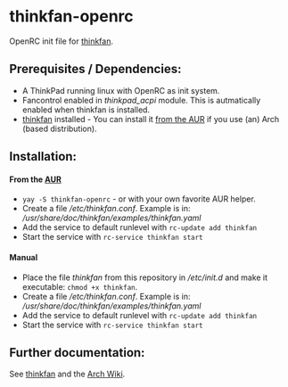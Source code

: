 # thinkfan-openrc
OpenRC init file for [thinkfan](https://github.com/vmatare/thinkfan).

## Prerequisites / Dependencies:
- A ThinkPad running linux with OpenRC as init system.
- Fancontrol enabled in *thinkpad_acpi* module. This is autmatically enabled when thinkfan is installed.
- [thinkfan](https://github.com/vmatare/thinkfan) installed - You can install it [from the AUR](https://aur.archlinux.org/packages/thinkfan) if you use (an) Arch (based distribution).

## Installation:
#### From the [AUR](https://aur.archlinux.org/packages/thinkfan-openrc)
- `yay -S thinkfan-openrc` - or with your own favorite AUR helper.
- Create a file */etc/thinkfan.conf*. Example is in: */usr/share/doc/thinkfan/examples/thinkfan.yaml*
- Add the service to default runlevel with `rc-update add thinkfan`
- Start the service with `rc-service thinkfan start`
#### Manual
- Place the file *thinkfan* from this repository in */etc/init.d* and make it executable: `chmod +x thinkfan`.
- Create a file */etc/thinkfan.conf*. Example is in: */usr/share/doc/thinkfan/examples/thinkfan.yaml*
- Add the service to default runlevel with `rc-update add thinkfan`
- Start the service with `rc-service thinkfan start`

## Further documentation:
See [thinkfan](https://github.com/vmatare/thinkfan) and the [Arch Wiki](https://wiki.archlinux.org/title/Fan_speed_control#ThinkPad_laptops).

